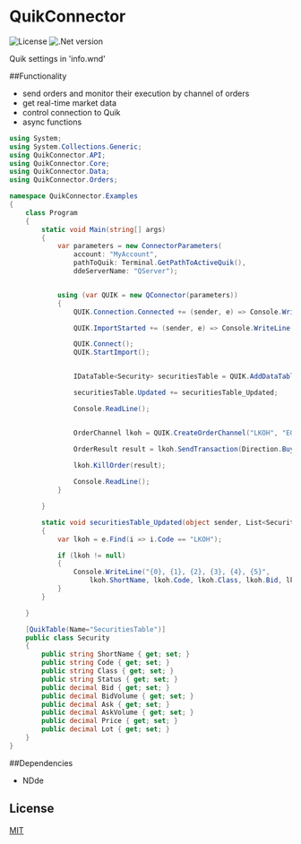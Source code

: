 # QuikConnector

![License](https://img.shields.io/badge/license-MIT-blue.svg)
![.Net version](https://img.shields.io/badge/.NET%20Framework-v4.6.1-brightgreen.svg)

Quik settings in 'info.wnd'

##Functionality
- send orders and monitor their execution by channel of orders
- get real-time market data
- control connection to Quik
- async functions


```c#
using System;
using System.Collections.Generic;
using QuikConnector.API;
using QuikConnector.Core;
using QuikConnector.Data;
using QuikConnector.Orders;

namespace QuikConnector.Examples
{
    class Program
    {
        static void Main(string[] args)
        {
            var parameters = new ConnectorParameters(
                account: "MyAccount",
                pathToQuik: Terminal.GetPathToActiveQuik(),
                ddeServerName: "QServer");


            using (var QUIK = new QConnector(parameters))
            {
                QUIK.Connection.Connected += (sender, e) => Console.WriteLine("Connected.");

                QUIK.ImportStarted += (sender, e) => Console.WriteLine("Import started.");

                QUIK.Connect();
                QUIK.StartImport();


                IDataTable<Security> securitiesTable = QUIK.AddDataTable<Security>();

                securitiesTable.Updated += securitiesTable_Updated;

                Console.ReadLine();


                OrderChannel lkoh = QUIK.CreateOrderChannel("LKOH", "EQBR");

                OrderResult result = lkoh.SendTransaction(Direction.Buy, price: 3000.00M, volume: 1);
                
                lkoh.KillOrder(result);

                Console.ReadLine();
            }

        }

        static void securitiesTable_Updated(object sender, List<Security> e)
        {
            var lkoh = e.Find(i => i.Code == "LKOH");

            if (lkoh != null)
            {
                Console.WriteLine("{0}, {1}, {2}, {3}, {4}, {5}",
                    lkoh.ShortName, lkoh.Code, lkoh.Class, lkoh.Bid, lkoh.Ask, lkoh.Price);
            }
        }

    }

    [QuikTable(Name="SecuritiesTable")]
    public class Security
    {
        public string ShortName { get; set; }
        public string Code { get; set; }
        public string Class { get; set; }
        public string Status { get; set; }
        public decimal Bid { get; set; }
        public decimal BidVolume { get; set; }
        public decimal Ask { get; set; }
        public decimal AskVolume { get; set; }
        public decimal Price { get; set; }
        public decimal Lot { get; set; }
    }
}


```

##Dependencies
- NDde

## License
[MIT](LICENSE)
